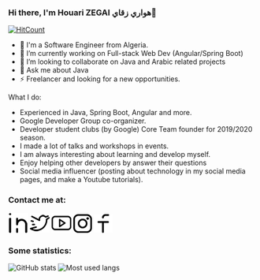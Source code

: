 ### Hi there, I'm Houari ZEGAI هواري زقاي👋
[![HitCount](http://hits.dwyl.com/HouariZegai/HouariZegai.svg)](http://hits.dwyl.com/HouariZegai/HouariZegai)

- 🌱 I'm a Software Engineer from Algeria.
- 🔭 I’m currently working on Full-stack Web Dev (Angular/Spring Boot)
- 👯 I’m looking to collaborate on Java and Arabic related projects
- 💬 Ask me about Java
- ⚡ Freelancer and looking for a new opportunities.

What I do:
- Experienced in Java, Spring Boot, Angular and more.  
- Google Developer Group co-organizer.
- Developer student clubs (by Google) Core Team founder for 2019/2020 season.
- I made a lot of talks and workshops in events.
- I am always interesting about learning and develop myself.
- Enjoy helping other developers by answer their questions
- Social media influencer (posting about technology in my social media pages, and make a Youtube tutorials).

### Contact me at:

[![linkedin](icons/linkedin.png)](https://linkedin.com/in/HouariZegai) 
[![twitter](icons/twitter.png)](https://twitter.com/HouariZegai) 
[![youtube](icons/youtube.png)](https://youtube.com/HouariZegai) 
[![instagram](icons/instagram.png)](https://instagram.com/HouariZegai) 
[![facebook](icons/facebook.png)](https://facebook.com/ZegaiBlog) 

### Some statistics:

![GitHub stats](https://github-readme-stats.vercel.app/api?username=HouariZegai&show_icons=true)
![Most used langs](https://github-readme-stats.vercel.app/api/top-langs/?username=houarizegai&layout=compact)
